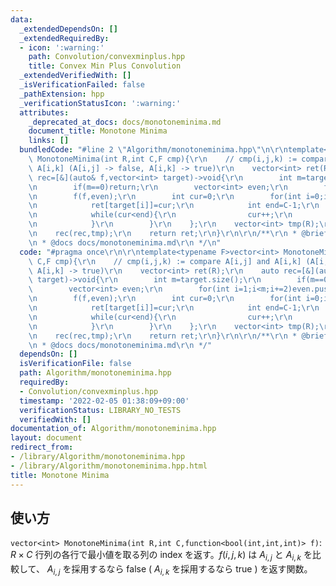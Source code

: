 ```yaml
---
data:
  _extendedDependsOn: []
  _extendedRequiredBy:
  - icon: ':warning:'
    path: Convolution/convexminplus.hpp
    title: Convex Min Plus Convolution
  _extendedVerifiedWith: []
  _isVerificationFailed: false
  _pathExtension: hpp
  _verificationStatusIcon: ':warning:'
  attributes:
    _deprecated_at_docs: docs/monotoneminima.md
    document_title: Monotone Minima
    links: []
  bundledCode: "#line 2 \"Algorithm/monotoneminima.hpp\"\n\r\ntemplate<typename F>vector<int>\
    \ MonotoneMinima(int R,int C,F cmp){\r\n    // cmp(i,j,k) := compare A[i,j] and\
    \ A[i,k] (A[i,j] -> false, A[i,k] -> true)\r\n    vector<int> ret(R);\r\n    auto\
    \ rec=[&](auto& f,vector<int> target)->void{\r\n        int m=target.size();\r\
    \n        if(m==0)return;\r\n        vector<int> even;\r\n        for(int i=1;i<m;i+=2)even.push_back(target[i]);\r\
    \n        f(f,even);\r\n        int cur=0;\r\n        for(int i=0;i<m;i+=2){\r\
    \n            ret[target[i]]=cur;\r\n            int end=C-1;\r\n            if(i!=m-1)end=ret[even[i/2]];\r\
    \n            while(cur<end){\r\n                cur++;\r\n                if(cmp(target[i],ret[target[i]],cur))ret[target[i]]=cur;\r\
    \n            }\r\n        }\r\n    };\r\n    vector<int> tmp(R);\r\n    iota(ALL(tmp),0);\r\
    \n    rec(rec,tmp);\r\n    return ret;\r\n}\r\n\r\n/**\r\n * @brief Monotone Minima\r\
    \n * @docs docs/monotoneminima.md\r\n */\n"
  code: "#pragma once\r\n\r\ntemplate<typename F>vector<int> MonotoneMinima(int R,int\
    \ C,F cmp){\r\n    // cmp(i,j,k) := compare A[i,j] and A[i,k] (A[i,j] -> false,\
    \ A[i,k] -> true)\r\n    vector<int> ret(R);\r\n    auto rec=[&](auto& f,vector<int>\
    \ target)->void{\r\n        int m=target.size();\r\n        if(m==0)return;\r\n\
    \        vector<int> even;\r\n        for(int i=1;i<m;i+=2)even.push_back(target[i]);\r\
    \n        f(f,even);\r\n        int cur=0;\r\n        for(int i=0;i<m;i+=2){\r\
    \n            ret[target[i]]=cur;\r\n            int end=C-1;\r\n            if(i!=m-1)end=ret[even[i/2]];\r\
    \n            while(cur<end){\r\n                cur++;\r\n                if(cmp(target[i],ret[target[i]],cur))ret[target[i]]=cur;\r\
    \n            }\r\n        }\r\n    };\r\n    vector<int> tmp(R);\r\n    iota(ALL(tmp),0);\r\
    \n    rec(rec,tmp);\r\n    return ret;\r\n}\r\n\r\n/**\r\n * @brief Monotone Minima\r\
    \n * @docs docs/monotoneminima.md\r\n */"
  dependsOn: []
  isVerificationFile: false
  path: Algorithm/monotoneminima.hpp
  requiredBy:
  - Convolution/convexminplus.hpp
  timestamp: '2022-02-05 01:38:09+09:00'
  verificationStatus: LIBRARY_NO_TESTS
  verifiedWith: []
documentation_of: Algorithm/monotoneminima.hpp
layout: document
redirect_from:
- /library/Algorithm/monotoneminima.hpp
- /library/Algorithm/monotoneminima.hpp.html
title: Monotone Minima
---
```

## 使い方

`vector<int> MonotoneMinima(int R,int C,function<bool(int,int,int)> f)`: $R \times C$ 行列の各行で最小値を取る列の index を返す。$f(i,j,k)$ は $A_{i,j}$ と $A_{i,k}$ を比較して、 $A_{i,j}$ を採用するなら false ( $A_{i,k}$ を採用するなら true ) を返す関数。